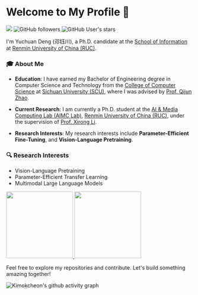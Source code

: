 # Welcome to My Profile 👋
![](https://komarev.com/ghpvc/?username=Kimokcheon&color=green)
![GitHub followers](https://img.shields.io/github/followers/Kimokcheon?logo=Github)
![GitHub User's stars](https://img.shields.io/github/stars/Kimokcheon?affiliations=OWNER%2CCOLLABORATOR&label=all%20stars&logo=Github)

I'm Yuchuan Deng (邓钰川), a Ph.D. candidate at the [School of Information](https://info.ruc.edu.cn/) at [Renmin University of China (RUC)](https://www.ruc.edu.cn/).

### 🎓 About Me

- **Education**: I have earned my Bachelor of Engineering degree in Computer Science and Technology from the [College of Computer Science](https://cs.scu.edu.cn/) at [Sichuan University (SCU)](https://www.scu.edu.cn/), where I was advised by [Prof. Qijun Zhao](http://www.scubrl.org/qjzhao). 

- **Current Research**: I am currently a Ph.D. student at the [AI & Media Computing Lab (AIMC Lab)](https://ruc-aimc-lab.github.io/), [Renmin University of China (RUC)](https://www.ruc.edu.cn/), under the supervision of [Prof. Xirong Li](https://lixirong.net/).

- **Research Interests**: My research interests include **Parameter-Efficient Fine-Tuning**,  and **Vision-Language Pretraining**.

### 🔍 Research Interests

- Vision-Language Pretraining  
- Parameter-Efficient Transfer Learning  
- Multimodal Large Language Models  

<a href="https://github.com/Kimokcheon">
  <img height="180em" src="https://github-readme-stats.vercel.app/api?username=Kimokcheon&count_private=true&show_icons=true&title_color=fff&icon_color=79ff97&text_color=9f9f9f&bg_color=151515" />
  <img height="180em" src="https://github-readme-stats.vercel.app/api/top-langs/?username=Kimokcheon&hide=html,javascript,css&title_color=fff&icon_color=79ff97&text_color=9f9f9f&bg_color=151515&layout=compact" />
</a>

Feel free to explore my repositories and contribute. Let's build something amazing together!

![Kimokcheon's github activity graph](https://github-readme-activity-graph.vercel.app/graph?username=Kimokcheon)
